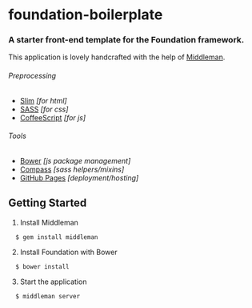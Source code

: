 foundation-boilerplate
======================

### A starter front-end template for the Foundation framework.

This application is lovely handcrafted with the help of [Middleman](http://middlemanapp.com).

###### Preprocessing
- [Slim](http://slim-lang.com) *[for html]*
- [SASS](http://sass-lang.com) *[for css]*
- [CoffeeScript](http://coffeescript.org) *[for js]*

###### Tools
- [Bower](http://bower.io) *[js package management]*
- [Compass](http://compass-style.org) *[sass helpers/mixins]*
- [GitHub Pages](http://pages.github.com) *[deployment/hosting]*

## Getting Started

1. Install Middleman
```
  $ gem install middleman
```
2. Install Foundation with Bower
```
  $ bower install
```
3. Start the application
```
  $ middleman server
```
